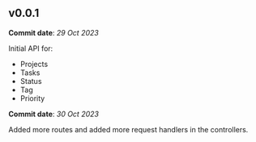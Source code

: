 ## **v0.0.1**

**Commit date**: _29 Oct 2023_

Initial API for:

- Projects
- Tasks
- Status
- Tag
- Priority

**Commit date**: _30 Oct 2023_

Added more routes and added more request handlers in the controllers.
